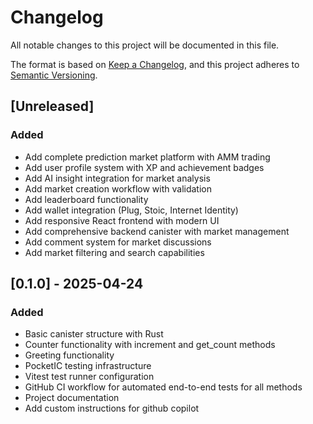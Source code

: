 # Changelog

All notable changes to this project will be documented in this file.

The format is based on [Keep a Changelog](https://keepachangelog.com/en/1.0.0/),
and this project adheres to [Semantic Versioning](https://semver.org/spec/v2.0.0.html).

## [Unreleased]

### Added

- Add complete prediction market platform with AMM trading
- Add user profile system with XP and achievement badges
- Add AI insight integration for market analysis
- Add market creation workflow with validation
- Add leaderboard functionality
- Add wallet integration (Plug, Stoic, Internet Identity)
- Add responsive React frontend with modern UI
- Add comprehensive backend canister with market management
- Add comment system for market discussions
- Add market filtering and search capabilities

## [0.1.0] - 2025-04-24

### Added

- Basic canister structure with Rust
- Counter functionality with increment and get_count methods
- Greeting functionality
- PocketIC testing infrastructure
- Vitest test runner configuration
- GitHub CI workflow for automated end-to-end tests for all methods
- Project documentation
- Add custom instructions for github copilot
